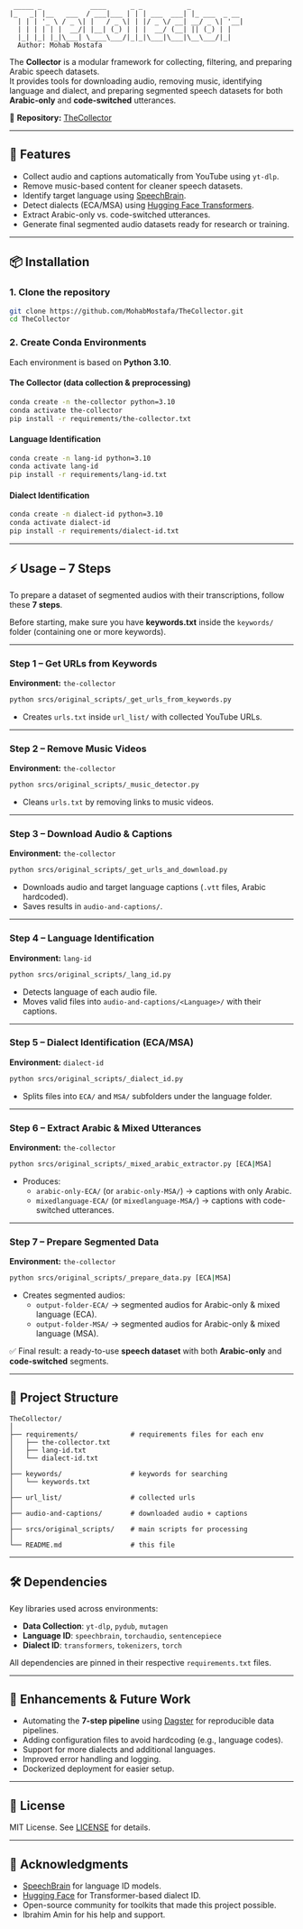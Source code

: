 ```
 _____ _            ____      _ _           _             
|_   _| |__   ___  / ___|___ | | | ___  ___| |_ ___  _ __ 
  | | | '_ \ / _ \| |   / _ \| | |/ _ \/ __| __/ _ \| '__|
  | | | | | |  __/| |__| (_) | | |  __/ (__| || (_) | |   
  |_| |_| |_|\___| \____\___/|_|_|\___|\___|\__\___/|_|
  Author: Mohab Mostafa
```
The **Collector** is a modular framework for collecting, filtering, and preparing Arabic speech datasets.  
It provides tools for downloading audio, removing music, identifying language and dialect, and preparing segmented speech datasets for both **Arabic-only** and **code-switched** utterances.  

🔗 **Repository:** [TheCollector](https://github.com/MohabMostafa/TheCollector.git)

---

## 🚀 Features
- Collect audio and captions automatically from YouTube using `yt-dlp`.
- Remove music-based content for cleaner speech datasets.
- Identify target language using [SpeechBrain](https://speechbrain.github.io/).
- Detect dialects (ECA/MSA) using [Hugging Face Transformers](https://huggingface.co/transformers/).
- Extract Arabic-only vs. code-switched utterances.
- Generate final segmented audio datasets ready for research or training.

---

## 📦 Installation

### 1. Clone the repository
```bash
git clone https://github.com/MohabMostafa/TheCollector.git
cd TheCollector
```

### 2. Create Conda Environments
Each environment is based on **Python 3.10**.  

#### The Collector (data collection & preprocessing)
```bash
conda create -n the-collector python=3.10
conda activate the-collector
pip install -r requirements/the-collector.txt
```

#### Language Identification
```bash
conda create -n lang-id python=3.10
conda activate lang-id
pip install -r requirements/lang-id.txt
```

#### Dialect Identification
```bash
conda create -n dialect-id python=3.10
conda activate dialect-id
pip install -r requirements/dialect-id.txt
```

---

## ⚡ Usage – 7 Steps

To prepare a dataset of segmented audios with their transcriptions, follow these **7 steps**.  

Before starting, make sure you have **keywords.txt** inside the `keywords/` folder (containing one or more keywords).  

---

### **Step 1 – Get URLs from Keywords**  
**Environment:** `the-collector`  
```bash
python srcs/original_scripts/_get_urls_from_keywords.py
```
- Creates `urls.txt` inside `url_list/` with collected YouTube URLs.

---

### **Step 2 – Remove Music Videos**  
**Environment:** `the-collector`  
```bash
python srcs/original_scripts/_music_detector.py
```
- Cleans `urls.txt` by removing links to music videos.

---

### **Step 3 – Download Audio & Captions**  
**Environment:** `the-collector`  
```bash
python srcs/original_scripts/_get_urls_and_download.py
```
- Downloads audio and target language captions (`.vtt` files, Arabic hardcoded).  
- Saves results in `audio-and-captions/`.

---

### **Step 4 – Language Identification**  
**Environment:** `lang-id`  
```bash
python srcs/original_scripts/_lang_id.py
```
- Detects language of each audio file.  
- Moves valid files into `audio-and-captions/<Language>/` with their captions.

---

### **Step 5 – Dialect Identification (ECA/MSA)**  
**Environment:** `dialect-id`  
```bash
python srcs/original_scripts/_dialect_id.py
```
- Splits files into `ECA/` and `MSA/` subfolders under the language folder.  

---

### **Step 6 – Extract Arabic & Mixed Utterances**  
**Environment:** `the-collector`  
```bash
python srcs/original_scripts/_mixed_arabic_extractor.py [ECA|MSA]
```
- Produces:  
  - `arabic-only-ECA/` (or `arabic-only-MSA/`) → captions with only Arabic.  
  - `mixedlanguage-ECA/` (or `mixedlanguage-MSA/`) → captions with code-switched utterances.  

---

### **Step 7 – Prepare Segmented Data**  
**Environment:** `the-collector`  
```bash
python srcs/original_scripts/_prepare_data.py [ECA|MSA]
```
- Creates segmented audios:  
  - `output-folder-ECA/` → segmented audios for Arabic-only & mixed language (ECA).  
  - `output-folder-MSA/` → segmented audios for Arabic-only & mixed language (MSA).  

✅ Final result: a ready-to-use **speech dataset** with both **Arabic-only** and **code-switched** segments.

---

## 📂 Project Structure
```
TheCollector/
│
├── requirements/             # requirements files for each env
│   ├── the-collector.txt
│   ├── lang-id.txt
│   └── dialect-id.txt
│
├── keywords/                 # keywords for searching
│   └── keywords.txt
│
├── url_list/                 # collected urls
│
├── audio-and-captions/       # downloaded audio + captions
│
├── srcs/original_scripts/    # main scripts for processing
│
└── README.md                 # this file
```

---

## 🛠 Dependencies
Key libraries used across environments:
- **Data Collection**: `yt-dlp`, `pydub`, `mutagen`
- **Language ID**: `speechbrain`, `torchaudio`, `sentencepiece`
- **Dialect ID**: `transformers`, `tokenizers`, `torch`

All dependencies are pinned in their respective `requirements.txt` files.

---

## 🔮 Enhancements & Future Work
- Automating the **7-step pipeline** using [Dagster](https://dagster.io/) for reproducible data pipelines.  
- Adding configuration files to avoid hardcoding (e.g., language codes).  
- Support for more dialects and additional languages.  
- Improved error handling and logging.  
- Dockerized deployment for easier setup.  

---

## 📖 License
MIT License. See [LICENSE](LICENSE) for details.

---

## 🙌 Acknowledgments
- [SpeechBrain](https://speechbrain.github.io/) for language ID models.  
- [Hugging Face](https://huggingface.co/) for Transformer-based dialect ID.  
- Open-source community for toolkits that made this project possible.
- Ibrahim Amin for his help and support.

